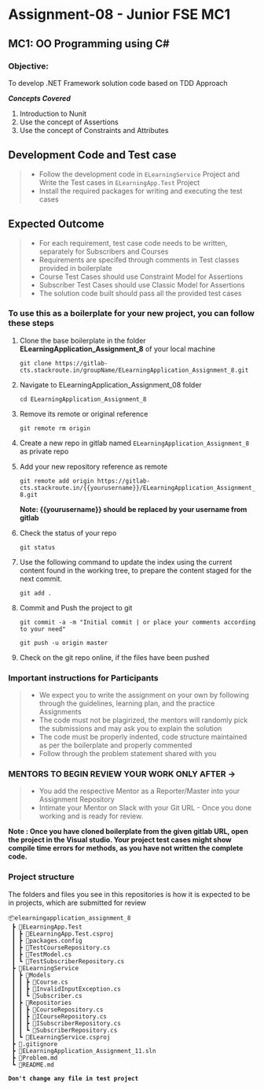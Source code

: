 ﻿# Assignment-08 - Junior FSE MC1

## MC1: OO Programming using C#

### Objective: 

To develop .NET Framework solution code based on TDD Approach

***Concepts Covered***
1. Introduction to Nunit
2. Use the concept of Assertions
3. Use the concept of Constraints and Attributes

## Development Code and Test case
> - Follow the development code in `ELearningService` Project
    and Write the Test cases in `ELearningApp.Test` Project
> - Install the required packages for writing and executing the test cases

## Expected Outcome 
> - For each requirement, test case code needs to be written, separately for Subscribers and Courses
> - Requirements are specifed through comments in Test classes provided in boilerplate
> - Course Test Cases should use Constraint Model for Assertions
> - Subscriber Test Cases should use Classic Model for Assertions
> - The solution code built should pass all the provided test cases


### To use this as a boilerplate for your new project, you can follow these steps

1. Clone the base boilerplate in the folder **ELearningApplication_Assignment_8** of your local machine
     
    `git clone https://gitlab-cts.stackroute.in/groupName/ELearningApplication_Assignment_8.git`

2. Navigate to ELearningApplication_Assignment_08 folder

    `cd ELearningApplication_Assignment_8`

3. Remove its remote or original reference

     `git remote rm origin`

4. Create a new repo in gitlab named `ELearningApplication_Assignment_8` as private repo

5. Add your new repository reference as remote

     `git remote add origin https://gitlab-cts.stackroute.in/{{yourusername}}/ELearningApplication_Assignment_8.git`

     **Note: {{yourusername}} should be replaced by your username from gitlab**

5. Check the status of your repo 
     
     `git status`

6. Use the following command to update the index using the current content found in the working tree, to prepare the content staged for the next commit.

     `git add .`
 
7. Commit and Push the project to git

     `git commit -a -m "Initial commit | or place your comments according to your need"`

     `git push -u origin master`

8. Check on the git repo online, if the files have been pushed

### Important instructions for Participants
> - We expect you to write the assignment on your own by following through the guidelines, learning plan, and the practice Assignments
> - The code must not be plagirized, the mentors will randomly pick the submissions and may ask you to explain the solution
> - The code must be properly indented, code structure maintained as per the boilerplate and properly commented
> - Follow through the problem statement shared with you

### MENTORS TO BEGIN REVIEW YOUR WORK ONLY AFTER ->
> - You add the respective Mentor as a Reporter/Master into your Assignment Repository
> - Intimate your Mentor on Slack with your Git URL - Once you done working and is ready for review.

	   
**Note : Once you have cloned boilerplate from the given gitlab URL, open the project in the Visual studio. 
Your project test cases might show compile time errors for methods, as you have not written the complete code.**

### Project structure

The folders and files you see in this repositories is how it is expected to be in projects, which are submitted for review

```
📦elearningapplication_assignment_8
 ┣ 📂ELearningApp.Test
 ┃ ┣ 📜ELearningApp.Test.csproj
 ┃ ┣ 📜packages.config
 ┃ ┣ 📜TestCourseRepository.cs
 ┃ ┣ 📜TestModel.cs
 ┃ ┗ 📜TestSubscriberRepository.cs
 ┣ 📂ELearningService
 ┃ ┣ 📂Models
 ┃ ┃ ┣ 📜Course.cs
 ┃ ┃ ┣ 📜InvalidInputException.cs
 ┃ ┃ ┗ 📜Subscriber.cs
 ┃ ┣ 📂Repositories
 ┃ ┃ ┣ 📜CourseRepository.cs
 ┃ ┃ ┣ 📜ICourseRepository.cs
 ┃ ┃ ┣ 📜ISubscriberRepository.cs
 ┃ ┃ ┗ 📜SubscriberRepository.cs
 ┃ ┗ 📜ELearningService.csproj
 ┣ 📜.gitignore
 ┣ 📜ELearningApplication_Assignment_11.sln
 ┣ 📜Problem.md
 ┗ 📜README.md
```
<b> `Don't change any file in test project` </b>

